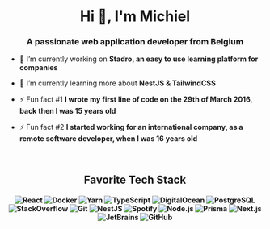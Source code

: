 <h1 align="center">Hi 👋, I'm Michiel</h1>
<h3 align="center">A passionate web application developer from Belgium</h3>

- 🔭 I’m currently working on **Stadro, an easy to use learning platform for companies**

- 🌱 I’m currently learning more about **NestJS & TailwindCSS**

- ⚡ Fun fact #1 **I wrote my first line of code on the 29th of March 2016, back then I was 15 years old**

- ⚡ Fun fact #2 **I started working for an international company, as a remote software developer, when I was 16 years old**
<br>
<h2 align="center">Favorite Tech Stack</h3>
<h4 align="center">
  <p align="center">
    <img alt="React" src="https://img.shields.io/badge/-React-45b8d8?style=for-the-badge&logo=react&logoColor=white" />
    <img alt="Docker" src="https://img.shields.io/badge/-Docker-46a2f1?style=for-the-badge&logo=docker&logoColor=white" />
    <img alt="Yarn" src="https://img.shields.io/badge/-Yarn-2188b6?style=for-the-badge&logo=yarn&logoColor=white" />    
    <img alt="TypeScript" src="https://img.shields.io/badge/-TypeScript-007ACC?style=for-the-badge&logo=typescript&logoColor=white" />
    <img alt="DigitalOcean" src="https://img.shields.io/badge/-DigitalOcean-0080FF?style=for-the-badge&logo=digitalocean&logoColor=white" />
<!--     <img alt="CSS" src="https://img.shields.io/badge/-CSS-0069FF?style=for-the-badge&logo=css3&logoColor=white" /> -->
    <img alt="PostgreSQL" = src="https://img.shields.io/badge/-PostgreSQL-0064a5?style=for-the-badge&logo=postgresql&logoColor=white" />
    <img alt="StackOverflow" src="https://img.shields.io/badge/-StackOverflow_%F0%9F%98%89-f48024?style=for-the-badge&logo=stackoverflow&logoColor=white" />
    <img alt="Git" src="https://img.shields.io/badge/-Git-F05032?style=for-the-badge&logo=git&logoColor=white" />
<!--     <img alt="HTML5" src="https://img.shields.io/badge/-HTML5-E34F26?style=for-the-badge&logo=html5&logoColor=white" /> -->
    <img alt="NestJS" src="https://img.shields.io/badge/-NestJS-ea2845?style=for-the-badge&logo=nestjs&logoColor=white" />
    <img alt="Spotify" src="https://img.shields.io/badge/-Spotify-1DB954?style=for-the-badge&logo=spotify&logoColor=white" />
    <img alt="Node.js" src="https://img.shields.io/badge/-Node.js-43853d?style=for-the-badge&logo=Node-dot-js&logoColor=white" />
    <img alt="Prisma" src="https://img.shields.io/badge/-Prisma-2d3748?style=for-the-badge&logo=prisma&logoColor=white" />
    <img alt="Next.js" src="https://img.shields.io/badge/-Next.js-000000?style=for-the-badge&logo=vercel&logoColor=white" />
    <img alt="JetBrains" src="https://img.shields.io/badge/-JetBrains-000000?style=for-the-badge&logo=jetbrains&logoColor=white" />
    <img alt="GitHub" src="https://img.shields.io/badge/-GitHub-000000?style=for-the-badge&logo=github&logoColor=white" />
  </p>
</h4>
<br />
